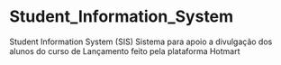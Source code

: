 # Student_Information_System
Student Information System (SIS) Sistema para apoio a divulgação dos alunos do curso de Lançamento feito pela plataforma Hotmart 
